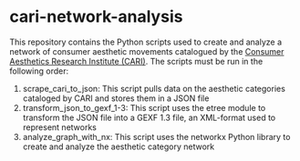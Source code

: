 # cari-network-analysis

This repository contains the Python scripts used to create and analyze a network of consumer aesthetic movements catalogued by the [Consumer Aesthetics Research Institute (CARI)](https://cari.institute/). The scripts must be run in the following order:

1. scrape_cari_to_json: This script pulls data on the aesthetic categories cataloged by CARI and stores them in a JSON file
2. transform_json_to_gexf_1-3: This script uses the etree module to transform the JSON file into a GEXF 1.3 file, an XML-format used to represent networks
3. analyze_graph_with_nx: This script uses the networkx Python library to create and analyze the aesthetic category network



